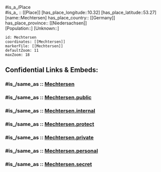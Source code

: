 ﻿---
confidential: public
isDeleted: false
location:
- 53.27
- 10.32
mapmarker: city
mapzoom:
- 7
- 12
SpocWebEntityId: 32366
tags:
- geo/City
type: City
---

#is_a_/Place  
#is_a_ :: [[Place]] 
[has_place_longitude::10.32] 
[has_place_latitude::53.27] 
[name::Mechtersen] 
has_place_country:: [[Germany]]  
has_place_province:: [[Niedersachsen]]  
[Population::] 
[Unknown::] 


```leaflet
id: Mechtersen
coordinates: [[Mechtersen]] 
markerFile: [[Mechtersen]] 
defaultZoom: 11 
maxZoom: 18
```


## Confidential Links & Embeds: 

### #is_/same_as :: [Mechtersen](/_Standards/Earth/Continent/Europe/Europe~Central/Germany/Germany~West/Niedersachsen/counties~Niedersachsen/Lüneburg/cities~Lüneburg/Bardowick/boroughs~Bardowick/Mechtersen.md) 

### #is_/same_as :: [Mechtersen.public](/_public/Earth/Continent/Europe/Europe~Central/Germany/Germany~West/Niedersachsen/counties~Niedersachsen/Lüneburg/cities~Lüneburg/Bardowick/boroughs~Bardowick/Mechtersen.public.md) 

### #is_/same_as :: [Mechtersen.internal](/_internal/Earth/Continent/Europe/Europe~Central/Germany/Germany~West/Niedersachsen/counties~Niedersachsen/Lüneburg/cities~Lüneburg/Bardowick/boroughs~Bardowick/Mechtersen.internal.md) 

### #is_/same_as :: [Mechtersen.protect](/_protect/Earth/Continent/Europe/Europe~Central/Germany/Germany~West/Niedersachsen/counties~Niedersachsen/Lüneburg/cities~Lüneburg/Bardowick/boroughs~Bardowick/Mechtersen.protect.md) 

### #is_/same_as :: [Mechtersen.private](/_private/Earth/Continent/Europe/Europe~Central/Germany/Germany~West/Niedersachsen/counties~Niedersachsen/Lüneburg/cities~Lüneburg/Bardowick/boroughs~Bardowick/Mechtersen.private.md) 

### #is_/same_as :: [Mechtersen.personal](/_personal/Earth/Continent/Europe/Europe~Central/Germany/Germany~West/Niedersachsen/counties~Niedersachsen/Lüneburg/cities~Lüneburg/Bardowick/boroughs~Bardowick/Mechtersen.personal.md) 

### #is_/same_as :: [Mechtersen.secret](/_secret/Earth/Continent/Europe/Europe~Central/Germany/Germany~West/Niedersachsen/counties~Niedersachsen/Lüneburg/cities~Lüneburg/Bardowick/boroughs~Bardowick/Mechtersen.secret.md)

